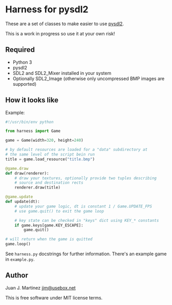 Harness for pysdl2
==================

These are a set of classes to make easier to use [pysdl2](https://pysdl2.readthedocs.org).

This is a work in progress so use it at your own risk!


Required
--------

 - Python 3
 - pysdl2
 - SDL2 and SDL2\_Mixer installed in your system
 - Optionally SDL2\_Image (otherwise only uncompressed BMP images are supported)


How it looks like
-----------------

Example:

```python
#!/usr/bin/env python

from harness import Game

game = Game(width=320, height=240)

# by default resources are loaded for a "data" subdirectory at
# the same level of the script bein run
title = game.load_resource("title.bmp")

@game.draw
def draw(renderer):
	# draw your textures, optionally provide two tuples describing
	# source and destination rects
	renderer.draw(title)

@game.update
def update(dt):
	# update your game logic, dt is constant 1 / Game.UPDATE_FPS
	# use game.quit() to exit the game loop

	# key state can be checked in "keys" dict using KEY_* constants
	if game.keys[game.KEY_ESCAPE]:
		game.quit()

# will return when the game is quitted
game.loop()
```
See `harness.py` docstrings for further information. There's an example
game in `example.py`.


Author
------

Juan J. Martinez <jjm@usebox.net>

This is free software under MIT license terms.

